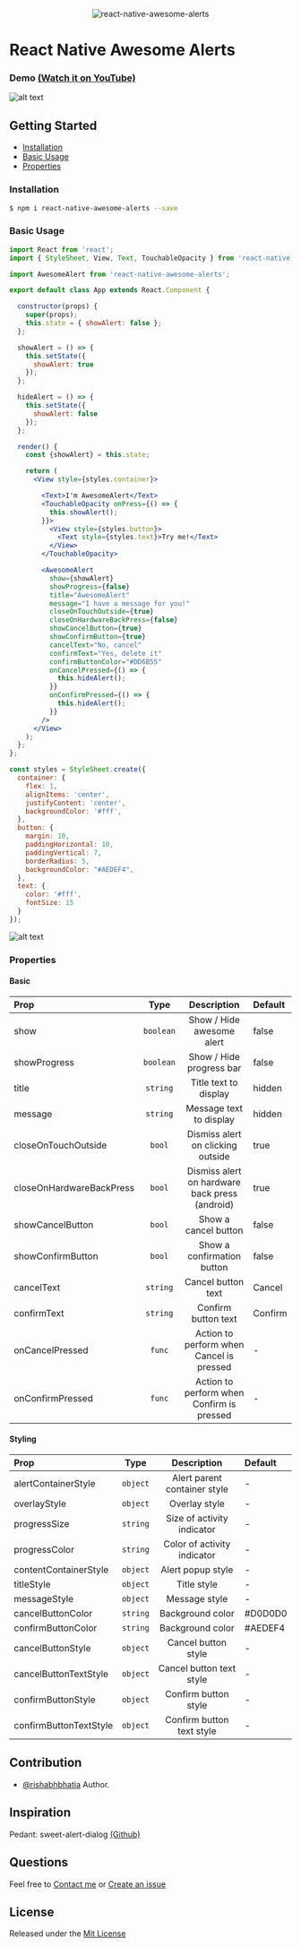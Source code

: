 <p align="center">
  <img alt="react-native-awesome-alerts" src="http://res.cloudinary.com/rishabhbhatia/image/upload/c_scale,w_200/v1504947704/awesome-alerts/react-native-awesome-alerts.png">
</p>

# React Native Awesome Alerts

### Demo [(Watch it on YouTube)](https://youtu.be/VIJYKUFpFCU)

![alt text](http://res.cloudinary.com/rishabhbhatia/image/upload/c_scale,w_200/v1505042954/awesome-alerts/v1.0.3/react-native-awesome-alerts.gif)


## Getting Started

- [Installation](#installation)
- [Basic Usage](#basic-usage)
- [Properties](#properties)

### Installation
```bash
$ npm i react-native-awesome-alerts --save
```

### Basic Usage
```jsx
import React from 'react';
import { StyleSheet, View, Text, TouchableOpacity } from 'react-native';

import AwesomeAlert from 'react-native-awesome-alerts';

export default class App extends React.Component {

  constructor(props) {
    super(props);
    this.state = { showAlert: false };
  };

  showAlert = () => {
    this.setState({
      showAlert: true
    });
  };

  hideAlert = () => {
    this.setState({
      showAlert: false
    });
  };

  render() {
    const {showAlert} = this.state;

    return (
      <View style={styles.container}>

        <Text>I'm AwesomeAlert</Text>
        <TouchableOpacity onPress={() => {
          this.showAlert();
        }}>
          <View style={styles.button}>
            <Text style={styles.text}>Try me!</Text>
          </View>
        </TouchableOpacity>

        <AwesomeAlert
          show={showAlert}
          showProgress={false}
          title="AwesomeAlert"
          message="I have a message for you!"
          closeOnTouchOutside={true}
          closeOnHardwareBackPress={false}
          showCancelButton={true}
          showConfirmButton={true}
          cancelText="No, cancel"
          confirmText="Yes, delete it"
          confirmButtonColor="#DD6B55"
          onCancelPressed={() => {
            this.hideAlert();
          }}
          onConfirmPressed={() => {
            this.hideAlert();
          }}
        />
      </View>
    );
  };
};

const styles = StyleSheet.create({
  container: {
    flex: 1,
    alignItems: 'center',
    justifyContent: 'center',
    backgroundColor: '#fff',
  },
  button: {
    margin: 10,
    paddingHorizontal: 10,
    paddingVertical: 7,
    borderRadius: 5,
    backgroundColor: "#AEDEF4",
  },
  text: {
    color: '#fff',
    fontSize: 15
  }
});

```
![alt text](http://res.cloudinary.com/rishabhbhatia/image/upload/c_scale,w_200/v1504950440/awesome-alerts/react-native-awesome-alerts-basic.gif)

### Properties

#### Basic

| Prop  | Type | Description | Default|
| :------------ |:---------------:| :---------------:| :-----|
| show | `boolean` | Show / Hide awesome alert | false |
| showProgress | `boolean` | Show / Hide progress bar | false |
| title | `string` | Title text to display | hidden |
| message | `string` | Message text to display | hidden |
| closeOnTouchOutside | `bool` | Dismiss alert on clicking outside | true |
| closeOnHardwareBackPress | `bool` | Dismiss alert on hardware back press (android) | true |
| showCancelButton | `bool` | Show a cancel button | false |
| showConfirmButton | `bool` | Show a confirmation button | false |
| cancelText | `string` | Cancel button text | Cancel |
| confirmText | `string` | Confirm button text | Confirm |
| onCancelPressed | `func` | Action to perform when Cancel is pressed | - |
| onConfirmPressed | `func` | Action to perform when Confirm is pressed | - |

#### Styling

| Prop  | Type | Description | Default|
| :------------ |:---------------:| :---------------:| :-----|
| alertContainerStyle | `object` | Alert parent container style | - |
| overlayStyle | `object` | Overlay style | - |
| progressSize | `string` | Size of activity indicator | - |
| progressColor | `string` | Color of activity indicator | - |
| contentContainerStyle | `object` | Alert popup style | - |
| titleStyle | `object` | Title style | - |
| messageStyle | `object` | Message style | - |
| cancelButtonColor | `string` | Background color | #D0D0D0 |
| confirmButtonColor | `string` | Background color | #AEDEF4 |
| cancelButtonStyle | `object` | Cancel button style | - |
| cancelButtonTextStyle | `object` | Cancel button text style | - |
| confirmButtonStyle | `object` | Confirm button style | - |
| confirmButtonTextStyle | `object` | Confirm button text style | - |

## Contribution

- [@rishabhbhatia](mailto:rishabh.bhatia08@gmail.com) Author.

## Inspiration

Pedant: sweet-alert-dialog [(Github)](https://github.com/pedant/sweet-alert-dialog)

## Questions

Feel free to [Contact me](mailto:rishabh.bhatia08@gmail.com) or [Create an issue](https://github.com/rishabhbhatia/react-native-awesome-alerts/issues/new)

## License

Released under the [Mit License](https://opensource.org/licenses/MIT)
